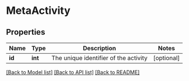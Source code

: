 # MetaActivity

## Properties
Name | Type | Description | Notes
------------ | ------------- | ------------- | -------------
**id** | **int** | The unique identifier of the activity | [optional] 

[[Back to Model list]](../../README.md#documentation-for-models) [[Back to API list]](../../README.md#documentation-for-api-endpoints) [[Back to README]](../../README.md)

